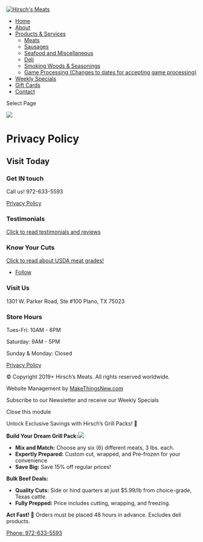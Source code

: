 [![Hirsch's Meats](https://www.hirschsmeats.com/wp-content/uploads/2019/11/5adb0da510eb11146ba906c3_logo-big-bg.png)](https://www.hirschsmeats.com/)

* [Home](https://www.hirschsmeats.com/)
* [About](https://www.hirschsmeats.com/about)
* [Products & Services](https://www.hirschsmeats.com/#products)
    * [Meats](https://www.hirschsmeats.com/meats)
    * [Sausages](https://www.hirschsmeats.com/sausage)
    * [Seafood and Miscellaneous](https://www.hirschsmeats.com/game-seafood)
    * [Deli](https://www.hirschsmeats.com/deli)
    * [Smoking Woods & Seasonings](https://www.hirschsmeats.com/woods-seasonings)
    * [Game Processing (Changes to dates for accepting game processing)](https://www.hirschsmeats.com/services)
* [Weekly Specials](https://www.hirschsmeats.com/specials)
* [Gift Cards](https://www.hirschsmeats.com/gift-cards)
* [Contact](https://www.hirschsmeats.com/contact)

Select Page

![](https://www.hirschsmeats.com/wp-content/uploads/2019/12/logo.png)

Privacy Policy
==============

Visit Today
-----------

### Get IN touch

Call us! 972-633-5593

[Privacy Policy](https://www.hirschsmeats.com/privacy-policy)

### Testimonials

[Click to read testimonials and reviews](https://www.hirschsmeats.com/testimonials)

### Know Your Cuts

[Click to read about USDA meat grades!](https://www.hirschsmeats.com/cuts-of-meat)

* [Follow](https://www.facebook.com/HirschsSpecialtyMeats/ "Follow on Facebook")

### Visit Us

1301 W. Parker Road, Ste #100 Plano, TX 75023

### Store Hours

Tues-Fri: 10AM - 6PM

Saturday: 9AM - 5PM

Sunday & Monday: Closed

[Privacy Policy](https://www.hirschsmeats.com/privacy-policy)

© Copyright 2019+ Hirsch’s Meats. All rights reserved worldwide.

Website Management by [MakeThingsNew.com](https://makethingsnew.com/)

Subscribe to our Newsletter and receive our Weekly Specials

Close this module

Unlock Exclusive Savings with Hirsch’s Grill Packs! 🌟

**Build Your Dream Grill Pack:**![](https://stg-hirschsmeatsi-temp.kinsta.cloud/wp-content/uploads/2024/08/hirsm-logo.png)

* **Mix and Match:** Choose any six (6) different meats, 3 lbs. each.
* **Expertly Prepared:** Custom cut, wrapped, and Pre-frozen for your convenience
* **Save Big:** Save 15% off regular prices!

**Bulk Beef Deals:**

* **Quality Cuts:** Side or hind quarters at just $5.99/lb from choice-grade, Texas cattle.
* **Fully Prepped:** Price includes cutting, wrapping, and freezing.

**Act Fast!** 🍖 Orders must be placed 48 hours in advance. Excludes deli products.

[Phone: 972-633-5593](tel:9726335593)